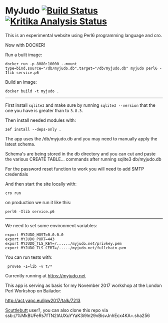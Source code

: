 # MyJudo   [![Build Status](https://travis-ci.org/lancew/MyJudo.svg?branch=master)](https://travis-ci.org/lancew/MyJudo) [![Kritika Analysis Status](https://kritika.io/users/lancew/repos/1285814063416590/heads/master/status.svg)](https://kritika.io/users/lancew/repos/1285814063416590/heads/master/)

This is an experimental website using Perl6 programming language and cro.

Now with DOCKER!

Run a built image:
```
docker run -p 8080:10000 --mount type=bind,source="/db/myjudo.db",target="/db/myjudo.db" myjudo perl6 -Ilib service.p6
```

Build an image:
```
docker build -t myjudo .
```


---
First install `sqlite3` and make sure by running `sqlite3 --version`
that the one you have is greater than to `3.8.3`.

Then install needed modules with:

```
zef install --deps-only .
```

The app uses the /db/myjudo.db and you may need to manually apply the latest schema.

Schema's are being stored in the db directory and you can cut and paste the various
CREATE TABLE... commands after running sqlite3 db/myjudo.db

For the password reset function to work you will need to add SMTP credentials

And then start the site locally with:

```
cro run
```

on production we run it like this:

```
perl6 -Ilib service.p6
```

---
We need to set some environment variables:

```
export MYJUDO_HOST=0.0.0.0
export MYJUDO_PORT=443
export MYJUDO_TLS_KEY=/....../myjudo.net/privkey.pem
export MYJUDO_TLS_CERT=/...../myjudo.net/fullchain.pem
```

You can run tests with:
```
 prove6 -I=lib -v t/*

```

Currently running at https://myjudo.net

This app is serving as basis for my November 2017 workshop at the London Perl Workshop on Bailador:

http://act.yapc.eu/lpw2017/talk/7213


[Scuttlebutt](https://www.scuttlebutt.nz/)  user?, you can also clone this repo via ssb://%MkBUFeRs7fTN2lAUXuYYaK3i9ln29vBisvJnhEcx4KA=.sha256
